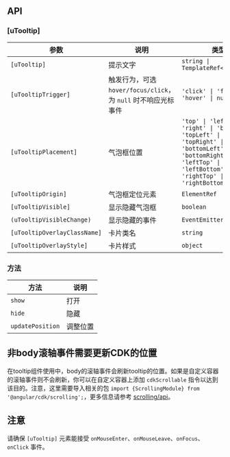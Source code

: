 ## API

### [uTooltip]

| 参数 | 说明 | 类型 | 默认值 |
| --- | --- | --- | --- |
| `[uTooltip]` | 提示文字 | `string \| TemplateRef<void>` | |
| `[uTooltipTrigger]` | 触发行为，可选 `hover/focus/click`，为 `null` 时不响应光标事件 | `'click' \| 'focus' \| 'hover' \| null` | `'hover'` |
| `[uTooltipPlacement]` | 气泡框位置 | `'top' \| 'left' \| 'right' \| 'bottom' \| 'topLeft' \| 'topRight' \| 'bottomLeft' \| 'bottomRight' \| 'leftTop' \| 'leftBottom' \| 'rightTop' \| 'rightBottom'` | `'top'` |
| `[uTooltipOrigin]` | 气泡框定位元素 | `ElementRef` | |
| `[uTooltipVisible]` | 显示隐藏气泡框 | `boolean` | `false` |
| `(uTooltipVisibleChange)` | 显示隐藏的事件 | `EventEmitter<boolean>` | |
| `[uTooltipOverlayClassName]` | 卡片类名 | `string` | |
| `[uTooltipOverlayStyle]` | 卡片样式 | `object` | |

### 方法

| 方法 | 说明 |
| --- | --- |
| `show` | 打开 |
| `hide` | 隐藏 |
| `updatePosition` | 调整位置 |

## 非body滚轴事件需要更新CDK的位置

在tooltip组件使用中，body的滚轴事件会刷新tooltip的位置。如果是自定义容器的滚轴事件则不会刷新，你可以在自定义容器上添加 `cdkScrollable` 指令以达到该目的。注意，这里需要导入相关的包 `import {ScrollingModule} from '@angular/cdk/scrolling';`，更多信息请参考 [scrolling/api](https://material.angular.io/cdk/scrolling/api)。

## 注意

请确保 `[uTooltip]` 元素能接受 `onMouseEnter`、`onMouseLeave`、`onFocus`、`onClick` 事件。